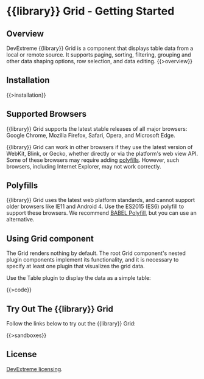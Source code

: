 # {{library}} Grid - Getting Started

## Overview

DevExtreme {{library}} Grid is a component that displays table data from a local or remote source. It supports paging, sorting, filtering, grouping and other data shaping options, row selection, and data editing. {{>overview}}

## Installation

{{>installation}}

## Supported Browsers

{{library}} Grid supports the latest stable releases of all major browsers: Google Chrome, Mozilla Firefox, Safari, Opera, and Microsoft Edge.

{{library}} Grid can work in other browsers if they use the latest version of WebKit, Blink, or Gecko, whether directly or via the platform's web view API. Some of these browsers may require adding [polyfills](#polyfills). However, such browsers, including Internet Explorer, may not work correctly.

## Polyfills

{{library}} Grid uses the latest web platform standards, and cannot support older browsers like IE11 and Android 4. Use the ES2015 (ES6) polyfill to support these browsers. We recommend [BABEL Polyfill](https://babeljs.io/docs/usage/polyfill/), but you can use an alternative.

## Using Grid component

The Grid renders nothing by default. The root Grid component's nested plugin components implement its functionality, and it is necessary to specify at least one plugin that visualizes the grid data.

Use the Table plugin to display the data as a simple table:

{{>code}}

## Try Out The {{library}} Grid

Follow the links below to try out the {{library}} Grid:

{{>sandboxes}}

## License

[DevExtreme licensing](https://js.devexpress.com/licensing/).
